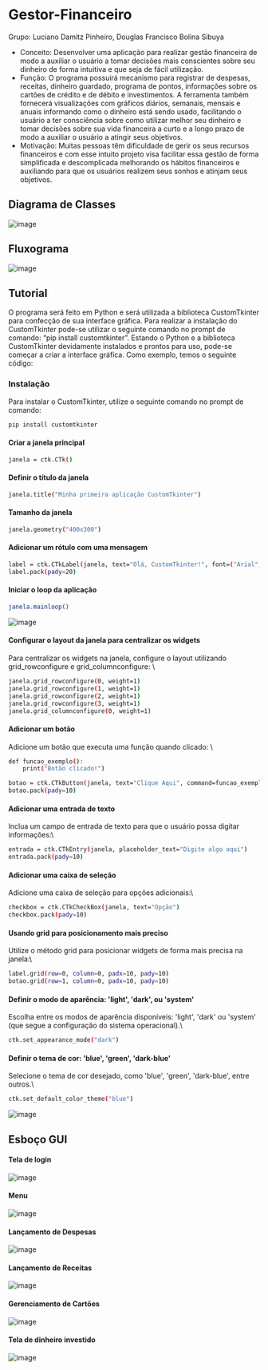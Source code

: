 # Gestor-Financeiro
Grupo: Luciano Damitz Pinheiro, Douglas Francisco Bolina Sibuya
 - Conceito: Desenvolver uma aplicação para realizar gestão financeira de modo a auxiliar o usuário a tomar decisões mais conscientes sobre seu dinheiro de forma intuitiva e que seja de fácil utilização. 
 - Função: O programa possuirá mecanismo para registrar de despesas, receitas, dinheiro guardado, programa de pontos, informações sobre os cartões de crédito e de débito e investimentos. A ferramenta também fornecerá visualizações com gráficos diários, semanais, mensais e anuais informando como o dinheiro está sendo usado, facilitando o usuário a ter consciência sobre como utilizar melhor seu dinheiro e tomar decisões sobre sua vida financeira a curto e a longo prazo de  modo a auxiliar o usuário a atingir seus objetivos. 
 - Motivação: Muitas pessoas têm dificuldade de gerir os seus recursos financeiros e com esse intuito projeto visa facilitar essa gestão de forma simplificada e descomplicada melhorando os hábitos financeiros e auxiliando para que os usuários realizem seus sonhos e atinjam seus objetivos.


## Diagrama de Classes
![image](.images/Diagrama_de_Classe_e_Relacionamento.png)

## Fluxograma
![image](.images/Fluxograma.png)

## Tutorial
O programa será feito em Python e será utilizada a biblioteca CustomTkinter para confecção de sua interface gráfica. Para realizar a instalação do CustomTkinter pode-se utilizar o seguinte comando no prompt de comando: “pip install customtkinter”. Estando o Python e a biblioteca CustomTkinter devidamente instalados e prontos para uso, pode-se começar a criar a interface gráfica. Como exemplo, temos o seguinte código:

### Instalação

Para instalar o CustomTkinter, utilize o seguinte comando no prompt de comando:

```bash
pip install customtkinter 
```

#### Criar a janela principal

```bash
janela = ctk.CTk()
```

#### Definir o título da janela

```bash
janela.title("Minha primeira aplicação CustomTkinter")
```

#### Tamanho da janela
```bash
janela.geometry("400x300")
```

#### Adicionar um rótulo com uma mensagem
```bash
label = ctk.CTkLabel(janela, text="Olá, CustomTkinter!", font=("Arial", 20))
label.pack(pady=20)
```
#### Iniciar o loop da aplicação
```bash
janela.mainloop()
```

![image](.images/tutorial_janela.png)

#### Configurar o layout da janela para centralizar os widgets
Para centralizar os widgets na janela, configure o layout utilizando grid_rowconfigure e grid_columnconfigure: \\
```bash
janela.grid_rowconfigure(0, weight=1) 
janela.grid_rowconfigure(1, weight=1) 
janela.grid_rowconfigure(2, weight=1) 
janela.grid_rowconfigure(3, weight=1) 
janela.grid_columnconfigure(0, weight=1) 
```

#### Adicionar um botão
Adicione um botão que executa uma função quando clicado: \\
```bash
def funcao_exemplo():
    print("Botão clicado!")

botao = ctk.CTkButton(janela, text="Clique Aqui", command=funcao_exemplo)
botao.pack(pady=10)
```

#### Adicionar uma entrada de texto
Inclua um campo de entrada de texto para que o usuário possa digitar informações:\\
```bash
entrada = ctk.CTkEntry(janela, placeholder_text="Digite algo aqui")
entrada.pack(pady=10)
```

#### Adicionar uma caixa de seleção
Adicione uma caixa de seleção para opções adicionais:\\
```bash
checkbox = ctk.CTkCheckBox(janela, text="Opção")
checkbox.pack(pady=10)
```

#### Usando grid para posicionamento mais preciso
Utilize o método grid para posicionar widgets de forma mais precisa na janela:\\
```bash
label.grid(row=0, column=0, padx=10, pady=10)
botao.grid(row=1, column=0, padx=10, pady=10)
```

#### Definir o modo de aparência: 'light', 'dark', ou 'system'
Escolha entre os modos de aparência disponíveis: 'light', 'dark' ou 'system' (que segue a configuração do sistema operacional).\\
```bash
ctk.set_appearance_mode("dark")
```

#### Definir o tema de cor: 'blue', 'green', 'dark-blue'
Selecione o tema de cor desejado, como 'blue', 'green', 'dark-blue', entre outros.\\
```bash
ctk.set_default_color_theme("blue")
```

![image](.images/Tutorial_botoes.png)


## Esboço GUI

#### Tela de login
![image](.images/Tela_Login.png)

#### Menu
![image](.images/Menu.png)

#### Lançamento de Despesas
![image](.images/Lancar_despesa.png)

#### Lançamento de Receitas
![image](.images/Lancar_receitas.png)

#### Gerenciamento de Cartões
![image](.images/Gerenciar_cartões.png)

#### Tela de dinheiro investido
![image](.images/Dinheiro_Investido.png)


